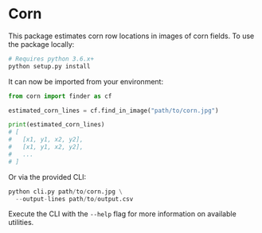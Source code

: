 # Corn

This package estimates corn row locations in images of corn fields. To use the package locally:

```sh
# Requires python 3.6.x+
python setup.py install
```

It can now be imported from your environment:

```py
from corn import finder as cf

estimated_corn_lines = cf.find_in_image("path/to/corn.jpg")

print(estimated_corn_lines)
# [
#   [x1, y1, x2, y2],
#   [x1, y1, x2, y2],
#   ...
# ]
```

Or via the provided CLI:

```py
python cli.py path/to/corn.jpg \
  --output-lines path/to/output.csv
```

Execute the CLI with the `--help` flag for more information on available utilities.
